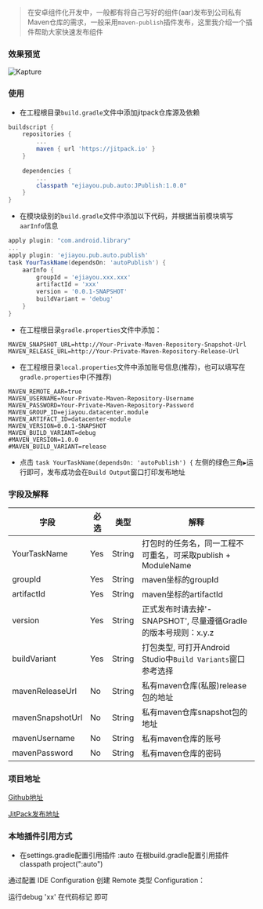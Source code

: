 > 在安卓组件化开发中，一般都有将自己写好的组件(aar)发布到公司私有Maven仓库的需求，一般采用`maven-publish`插件发布，这里我介绍一个插件帮助大家快速发布组件

### 效果预览

![Kapture](screenshot/Kapture.gif)

### 使用

- 在工程根目录`build.gradle`文件中添加jitpack仓库源及依赖

```groovy
buildscript {
    repositories {
        ...
        maven { url 'https://jitpack.io' }
    }
  
    dependencies {
        ...
        classpath "ejiayou.pub.auto:JPublish:1.0.0" 
    }
}
```

- 在模块级别的`build.gradle`文件中添加以下代码，并根据当前模块填写`aarInfo`信息

```groovy
apply plugin: "com.android.library"
...
apply plugin: 'ejiayou.pub.auto.publish'
task YourTaskName(dependsOn: 'autoPublish') {
    aarInfo {
        groupId = 'ejiayou.xxx.xxx'
        artifactId = 'xxx'
        version = '0.0.1-SNAPSHOT'
        buildVariant = 'debug'
    }
}
```

- 在工程根目录`gradle.properties`文件中添加：

```properties
MAVEN_SNAPSHOT_URL=http://Your-Private-Maven-Repository-Snapshot-Url
MAVEN_RELEASE_URL=http://Your-Private-Maven-Repository-Release-Url
```

- 在工程根目录`local.properties`文件中添加账号信息(推荐)，也可以填写在`gradle.properties`中(不推荐)

```properties
MAVEN_REMOTE_AAR=true
MAVEN_USERNAME=Your-Private-Maven-Repository-Username
MAVEN_PASSWORD=Your-Private-Maven-Repository-Password
MAVEN_GROUP_ID=ejiayou.datacenter.module
MAVEN_ARTIFACT_ID=datacenter-module
MAVEN_VERSION=0.0.1-SNAPSHOT
MAVEN_BUILD_VARIANT=debug
#MAVEN_VERSION=1.0.0
#MAVEN_BUILD_VARIANT=release
```

- 点击 `task YourTaskName(dependsOn: 'autoPublish') {` 左侧的绿色三角`▶️`运行即可，发布成功会在`Build Output`窗口打印发布地址


### 字段及解释

| 字段             | 必选 | 类型   | 解释                                                         |
| ---------------- | ---- | ------ | ------------------------------------------------------------ |
| YourTaskName     | Yes  | String | 打包时的任务名，同一工程不可重名，可采取publish + ModuleName |
| groupId          | Yes  | String | maven坐标的groupId                                           |
| artifactId       | Yes  | String | maven坐标的artifactId                                        |
| version          | Yes  | String | 正式发布时请去掉'-SNAPSHOT', 尽量遵循Gradle的版本号规则：x.y.z |
| buildVariant     | Yes  | String | 打包类型, 可打开Android Studio中`Build Variants`窗口参考选择 |
| mavenReleaseUrl  | No   | String | 私有maven仓库(私服)release包的地址                           |
| mavenSnapshotUrl | No   | String | 私有maven仓库snapshot包的地址                                |
| mavenUsername    | No   | String | 私有maven仓库的账号                                          |
| mavenPassword    | No   | String | 私有maven仓库的密码                                          |

### 项目地址

[Github地址](https://github.com/nearbyren/ensd-pub)

[JitPack发布地址](https://jitpack.io/#nearbyren/ensd-pub)



### 本地插件引用方式

- 在settings.gradle配置引用插件 :auto 在根build.gradle配置引用插件   classpath project(":auto")  

通过配置 IDE Configuration  创建 Remote 类型 Configuration：

运行debug 'xx' 在代码标记 即可